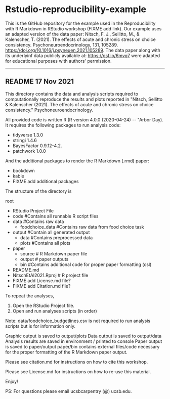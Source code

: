 # Rstudio-reproducibility-example

This is the GitHub repository for the example used in the Reproducibility with R Markdown in RStudio workshop (FIXME add link). Our example uses an adapted version of the data paper: Nitsch, F. J., Sellitto, M., & Kalenscher, T. (2021). The effects of acute and chronic stress on choice consistency. Psychoneuroendocrinology, 131, 105289. https://doi.org/10.1016/j.psyneuen.2021.105289. The data paper along with its underlyinf data publicly available at: https://osf.io/6mvq7 were adapted for educational purposes with authors' permission.

------------------------------
## README 17 Nov 2021

This directory contains the data and analysis scripts required
to computationally reproduce the results and plots reported
in "Nitsch, Sellitto & Kalenscher (2021). The effects
of acute and chronic stress on choice consistency." Psychoneuroendocrinology.

All provided code is written R (R version 4.0.0 (2020-04-24) -- "Arbor Day).
It requires the following packages to run analysis code:
- tidyverse 1.3.0
- stringi 1.4.6
- BayesFactor 0.9.12-4.2.
- patchwork 1.0.0

And the additional packages to render the R Markdown (.rmd) paper:
- bookdown
- kable
- FIXME add additional packages

The structure of the directory is

root
- RStudio Project File
- code #Contains all runnable R script files
- data #Contains raw data
    - foodchoice_data #Contains raw data from food choice task
- output #Contain all generated output
    - data #Contains preprocessed data
    - plots #Contains all plots
- paper
    - source   # R Markdown paper file  
    - output   # paper outputs
    - bin   #Contains additional code for proper paper formatting (csl)
- README.md
- NitschEtAl2021.Rproj # R project file
- FIXME add License.md file?
- FIXME add Citation.md file?

To repeat the analyses, 
1. Open the RStudio Project file.
2. Open and run analyses scripts (in order)

Note: data/foodchoice_budgetlines.csv is not required to run
analysis scripts but is for information only.

Graphic output is saved to output/plots
Data output is saved to output/data
Analysis results are saved in environment / printed to console
Paper output is saved to paper/output
paper/bin contains external files/code necessary for the proper formatting of the R Markdown paper output. 

Please see citation.md for instructions on how to cite this workshop.

Please see License.md for instructions on how to re-use this material. 

Enjoy!

PS: For questions please email ucsbcarpentry (@) ucsb.edu.

